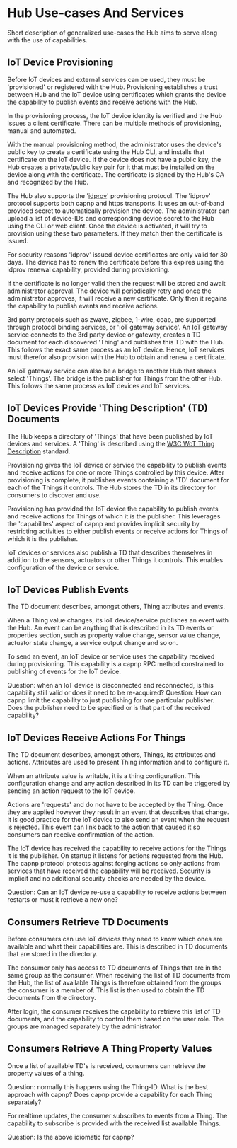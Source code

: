 # Hub Use-cases And Services

Short description of generalized use-cases the Hub aims to serve along with the use of capabilities.

## IoT Device Provisioning

Before IoT devices and external services can be used, they must be 'provisioned' or registered with the Hub. Provisioning establishes a trust between Hub and the IoT device using certificates which grants the device the capability to publish events and receive actions with the Hub.

In the provisioning process, the IoT device identity is verified and the Hub issues a client certificate. There can be multiple methods of provisioning, manual and automated.

With the manual provisioning method, the administrator uses the device's public key to create a certificate using the Hub CLI, and installs that certificate on the IoT device. If the device does not have a public key, the Hub creates a private/public key pair for it that must be installed on the device along with the certificate. The certificate is signed by the Hub's CA and recognized by the Hub.

The Hub also supports the '[idprov](http://github.com/hiveot/idprov-standard)' provisioning protocol. The 'idprov' protocol supports both capnp and https transports. It uses an out-of-band provided secret to automatically provision the device. The administrator can upload a list of device-IDs and corresponding device secret to the Hub using the CLI or web client. Once the device is activated, it will try to provision using these two parameters. If they match then the certificate is issued.

For security reasons 'idprov' issued device certificates are only valid for 30 days. The device has to renew the certificate before this expires using the idprov renewal capability, provided during provisioning. 

If the certificate is no longer valid then the request will be stored and await administrator approval. The device will periodically retry and once the administrator approves, it will receive a new certificate. Only then it regains the capability to publish events and receive actions.   


3rd party protocols such as zwave, zigbee, 1-wire, coap, are supported through protocol binding services, or 'IoT gateway service'. An IoT gateway service connects to the 3rd party device or gateway, creates a TD document for each discovered 'Thing' and publishes this TD with the Hub. This follows the exact same process as an IoT device. Hence, IoT services must therefor also provision with the Hub to obtain and renew a certificate.

An IoT gateway service can also be a bridge to another Hub that shares select 'Things'. The bridge is the publisher for Things from the other Hub. This follows the same process as IoT devices and IoT services.

## IoT Devices Provide 'Thing Description' (TD) Documents 

The Hub keeps a directory of 'Things' that have been published by IoT devices and services. A 'Thing' is described using the [W3C WoT Thing Description](https://www.w3.org/TR/wot-thing-description11/) standard.

Provisioning gives the IoT device or service the capability to publish events and receive actions for one or more Things controlled by this device. After provisioning is complete, it publishes events containing a 'TD' document for each of the Things it controls. The Hub stores the TD in its directory for consumers to discover and use. 

Provisioning has provided the IoT device the capability to publish events and receive actions for Things of which it is the publisher. This leverages the 'capabilites' aspect of capnp and provides implicit security by restricting activities to either publish events or receive actions for Things of which it is the publisher.

IoT devices or services also publish a TD that describes themselves in addition to the sensors, actuators or other Things it controls. This enables configuration of the device or service.

## IoT Devices Publish Events 

The TD document describes, amongst others, Thing attributes and events.  

When a Thing value changes, its IoT device/service publishes an event with the Hub. An event can be anything that is described in its TD events or properties section, such as property value change, sensor value change, actuator state change, a service output change and so on.

To send an event, an IoT device or service uses the capability received during provisioning. This capability is a capnp RPC method constrained to publishing of events for the IoT device.

Question: when an IoT device is disconnected and reconnected, is this capability still valid or does it need to be re-acquired?
Question: How can capnp limit the capability to just publishing for one particular publisher. Does the publisher need to be specified or is that part of the received capability?

## IoT Devices Receive Actions For Things

The TD document describes, amongst others, Things, its attributes and actions. Attributes are used to present Thing information and to configure it.

When an attribute value is writable, it is a thing configuration. This configuration change and any action described in its TD can be triggered by sending an action request to the IoT device. 

Actions are 'requests' and do not have to be accepted by the Thing. Once they are applied however they result in an event that describes that change. It is good practice for the IoT device to also send an event when the request is rejected. This event can link back to the action that caused it so consumers can receive confirmation of the action.

The IoT device has received the capability to receive actions for the Things it is the publisher. On startup it listens for actions requested from the Hub. The capnp protocol protects against forging actions so only actions from services that have received the capability will be received. Security is implicit and no additional security checks are needed by the device. 

Question: Can an IoT device re-use a capability to receive actions between restarts or must it retrieve a new one?


## Consumers Retrieve TD Documents

Before consumers can use IoT devices they need to know which ones are available and what their capabilities are. This is described in TD documents that are stored in the directory. 

The consumer only has access to TD documents of Things that are in the same group as the consumer. When receiving the list of TD documents from the Hub, the list of available Things is therefore obtained from the groups the consumer is a member of. This list is then used to obtain the TD documents from the directory. 

After login, the consumer receives the capability to retrieve this list of TD documents, and the capability to control them based on the user role.
The groups are managed separately by the administrator.


## Consumers Retrieve A Thing Property Values

Once a list of available TD's is received, consumers can retrieve the property values of a thing.

Question: normally this happens using the Thing-ID. What is the best approach with capnp? Does capnp provide a capability for each Thing separately? 

For realtime updates, the consumer subscribes to events from a Thing. The capability to subscribe is provided with the received list available Things.  

Question: Is the above idiomatic for capnp?
